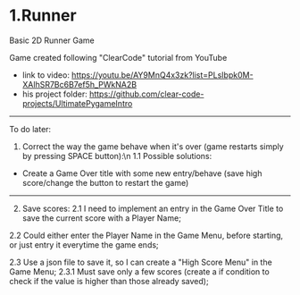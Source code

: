 # 1.Runner
 Basic 2D Runner Game

Game created following "ClearCode" tutorial from YouTube

- link to video: https://youtu.be/AY9MnQ4x3zk?list=PLsIbpk0M-XAlhSR7Bc6B7ef5h_PWkNA2B
- his project folder: https://github.com/clear-code-projects/UltimatePygameIntro

-----------------------

To do later:

1. Correct the way the game behave when it's over (game restarts simply by pressing SPACE button):\n
1.1 Possible solutions:
- Create a Game Over title with some new entry/behave (save high score/change the button to restart the game)
----
2. Save scores:
2.1 I need to implement an entry in the Game Over Title to save the current score with a Player Name;

2.2 Could either enter the Player Name in the Game Menu, before starting, or just entry it everytime the game ends;

2.3 Use a json file to save it, so I can create a "High Score Menu" in the Game Menu;
2.3.1 Must save only a few scores (create a if condition to check if the value is higher than those already saved);

